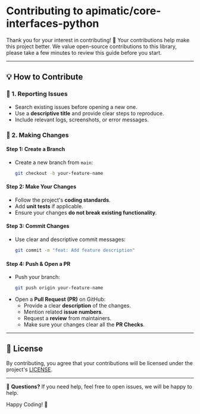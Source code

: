 # Contributing to apimatic/core-interfaces-python

Thank you for your interest in contributing! 🎉 Your contributions help make this project better. We value open-source contributions to this library, please take a few minutes to review this guide before you start.

---

## 💡 How to Contribute

### 📌 1. Reporting Issues

- Search existing issues before opening a new one.
- Use a **descriptive title** and provide clear steps to reproduce.
- Include relevant logs, screenshots, or error messages.

### 🔧 2. Making Changes

#### Step 1: Create a Branch

- Create a new branch from `main`:
  ```sh
  git checkout -b your-feature-name
  ```

#### Step 2: Make Your Changes

- Follow the project's **coding standards**.
- Add **unit tests** if applicable.
- Ensure your changes **do not break existing functionality**.

#### Step 3: Commit Changes

- Use clear and descriptive commit messages:
  ```sh
  git commit -m "feat: Add feature description"
  ```

#### Step 4: Push & Open a PR

- Push your branch:
  ```sh
  git push origin your-feature-name
  ```
- Open a **Pull Request (PR)** on GitHub:
  - Provide a clear **description** of the changes.
  - Mention related **issue numbers**.
  - Request a **review** from maintainers.
  - Make sure your changes clear all the **PR Checks**.

---

## 📜 License

By contributing, you agree that your contributions will be licensed under the project's [LICENSE](LICENSE).

---

💬 **Questions?**
If you need help, feel free to open issues, we will be happy to help.

Happy Coding! 🚀
